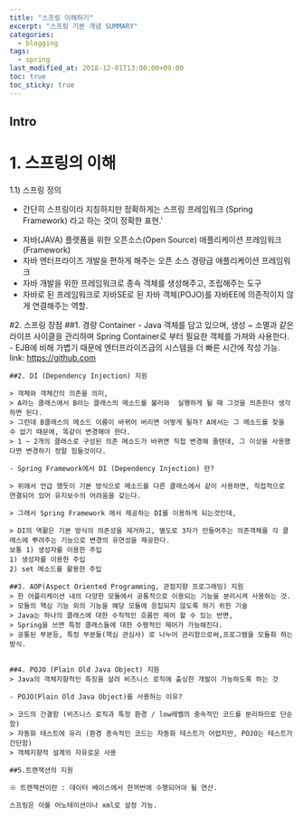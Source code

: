 ```yaml
---
title: "스프링 이해하기"
excerpt: "스프링 기본 개념 SUMMARY"
categories:
  - blogging
tags:
  - spring
last_modified_at: 2018-12-01T13:00:00+09:00
toc: true
toc_sticky: true
---
```



## Intro
# 1. 스프링의 이해

 1.1) 스프링 정의

   - 간단히 스프링이라 지칭하지만 정확하게는 스프링 프레임워크 (Spring Framework) 라고 하는 것이 정확한 표현.'

  * 자바(JAVA) 플랫폼을 위한 오픈소스(Open Source) 애플리케이션 프레임워크(Framework)
  * 자바 엔터프라이즈 개발을 편하게 해주는 오픈 소스 경량급 애플리케이션 프레임워크
  * 자바 개발을 위한 프레임워크로 종속 객체를 생성해주고,  조립해주는 도구
  * 자바로 된 프레임워크로 자바SE로 된 자바 객체(POJO)를 자바EE에 의존적이지 않게 연결해주는 역할.


#2. 스프링 장점
    ##1. 경량 Container
    - Java 객체를 담고 있으며, 생성 ~ 소멸과 같은 라이프 사이클을 관리하며 Spring Container로 부터 필요한 객체를 가져와 사용한다.
    - EJB에 비해 가볍기 때문에 엔터프라이즈급의 시스템을 더 빠른 시간에 작성 가능.
    link: https://github.com

    ##2. DI (Dependency Injection) 지원

    > 객체와 객체간의 의존을 의미,
    > A라는 클래스에서 B라는 클래스의 메소드를 불러와  실행하게 될 때 그것을 의존한다 생각하면 된다.
    > 그런데 B클래스의 메소드 이름이 바뀌어 버리면 어떻게 될까? A에서는 그 메소드를 찾을 수 없기 때문에, 똑같이 변경해야 한다.
    > 1 ~ 2개의 클래스로 구성된 의존 메소드가 바뀌면 직접 변경해 줄텐데, 그 이상을 사용했다면 변경하기 정말 힘들것이다.

    - Spring Framework에서 DI (Dependency Injection) 란?

    > 위에서 언급 했듯이 기본 방식으로 메소드를 다른 클래스에서 같이 사용하면, 직접적으로 연결되어 있어 유지보수의 어려움을 갖는다.

    > 그래서 Spring Framework 에서 제공하는 DI를 이용하게 되는것인데,

    > DI의 역활은 기본 방식의 의존성을 제거하고, 별도로 3자가 만들어주는 의존객체를 각 클래스에 뿌려주는 기능으로 변경의 유연성을 제공한다.
    보통 1) 생성자를 이용한 주입
    1) 생성자를 이용한 주입
    2) set 메소드를 활용한 주입

    ##3. AOP(Aspect Oriented Programming, 관점지향 프로그래밍) 지원
    > 한 어플리케이션 내의 다양한 모듈에서 공통적으로 이용되는 기능을 분리시켜 사용하는 것.
    > 모듈의 핵심 기능 외의 기능을 해당 모듈에 응집되지 않도록 하기 위한 기술
    > Java는 하나의 클래스에 대한 수직적인 흐름만 제어 할 수 있는 반면,
    > Spring을 쓰면 특정 클래스들에 대한 수평적인 제어가 가능해진다.
    > 공통된 부분등, 특정 부분들(핵심 관심사) 로 나누어 관리함으로써,프로그램을 모듈화 하는 방식.


    ##4. POJO (Plain Old Java Object) 지원
    > Java의 객체지향적인 특징을 살려 비즈니스 로직에 출싱한 개발이 가능하도록 하는 것

    - POJO(Plain Old Java Object)를 사용하는 이유?

    > 코드의 간결함 (비즈니스 로직과 특정 환경 / low레벨의 중속적인 코드를 분리하므로 단순함)
    > 자동화 테스트에 유리 (환경 종속적인 코드는 자동화 테스트가 어렵지만, POJO는 테스트가 간단함)
    > 객체지향적 설계의 자유로운 사용

    ##5.트랜잭션의 지원

    ※ 트랜잭션이란 : 데이터 베이스에서 한꺼번에 수행되어야 될 연산.

    스프링은 이를 어노테이션이나 xml로 설정 가능.
